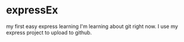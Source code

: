# expressEx
my first easy express learning
I'm learning about git right now.
I use my express project to upload to github.
